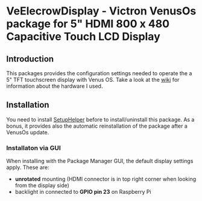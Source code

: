# VeElecrowDisplay - Victron VenusOs package for 5" HDMI 800 x 480 Capacitive Touch LCD Display

## Introduction

This packages provides the configuration settings needed to operate the a 5" TFT touchscreen display with Venus OS. Take a look at the [wiki](https://github.com/herrfrei/VeElecrowDisplay/wiki) for information about the hardware I used.

## Installation

You need to install [SetupHelper](https://github.com/kwindrem/SetupHelper) before to install/uninstall this package.
As a bonus, it provides also the automatic reinstallation of the package after a VenusOs update.

### Installaton via GUI

When installing with the Package Manager GUI, the default display settings apply. These are:

- **unrotated** mounting (HDMI connector is in top right corner when looking from the display side)
- backlight in connected to **GPIO pin 23** on Raspberry Pi

